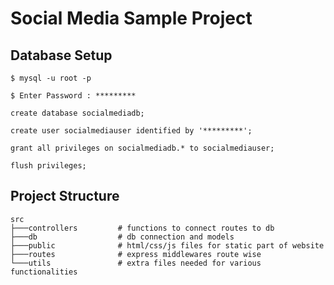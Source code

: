 # Social Media Sample Project

## Database Setup

```shell
$ mysql -u root -p

$ Enter Password : *********
```

```mysql
create database socialmediadb;

create user socialmediauser identified by '*********';

grant all privileges on socialmediadb.* to socialmediauser;

flush privileges;
```

## Project Structure

```shell
src
├───controllers         # functions to connect routes to db
├───db                  # db connection and models
├───public              # html/css/js files for static part of website
├───routes              # express middlewares route wise
└───utils               # extra files needed for various functionalities
```
